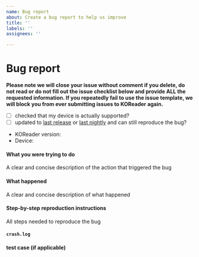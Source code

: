 ```yaml
---
name: Bug report
about: Create a bug report to help us improve
title: ''
labels: ''
assignees: ''

---
```


# Bug report

**Please note we will close your issue without comment if you delete, do not read or do not fill out the issue checklist below and provide ALL the requested information. If you repeatedly fail to use the issue template, we will block you from ever submitting issues to KOReader again.**

- [ ] checked that my device is actually supported?
- [ ] updated to [last release](https://github.com/koreader/koreader/releases) or [last nightly](http://build.koreader.rocks/download/nightly/) and can still reproduce the bug?

<!-- To help us debug your issue, please complete these sections: -->

<!-- the full KOReader version, for example v2020.11 or v2020.11-55-ge0ac00f
     saying "last stable" or "last nightly" doesn't age well. -->
* KOReader version:
* Device:

#### What you were trying to do

A clear and concise description of the action that triggered the bug

#### What happened

A clear and concise description of what happened

#### Step-by-step reproduction instructions

All steps needed to reproduce the bug

#### `crash.log`

<!--

`crash.log` is a file that is automatically created when KOReader runs. It can
normally be found in the KOReader directory:

* `/mnt/private/koreader` for Cervantes
* `koreader/` directory for Kindle
* `.adds/koreader/` directory for Kobo
* `applications/koreader/` directory for Pocketbook

Android won't have a crash.log file because Google restricts what apps can log, so you'll need to obtain logs using `adb logcat KOReader:I ActivityManager:* AndroidRuntime:* DEBUG:* *:F`.

Unless you're reporting a crash you need to enable debug logs first.
To do that go to the `KOReader's file manager` -> `Tools` -> `More Tools` -> `Developer options` and check `enable debug logging`.

You need to reproduce the issue again *once* debug logs are enabled.

You can upload the whole `crash.log` file on GitHub by dragging and dropping it onto this textbox.
-->

#### test case (if applicable)

<!--

If you're reporting a bug that happens on a given document you need to attach that document to this issue or, better yet, create a test case that showcases the issue you're having.

For copyright materials you'll need to scramble the document before: have a look at [ScrambleEbook calibre plugin](https://www.mobileread.com/forums/showthread.php?t=267998)

-->

